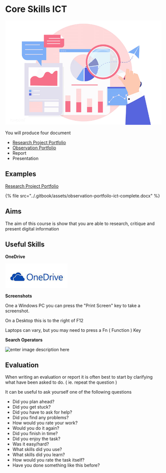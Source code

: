 # Core Skills ICT

![](../.gitbook/assets/image%20%285%29.png)

You will produce four document

* [Research Project Portfolio](https://tutor.neocities.org/Research%20Project%20Portfolio%20Simpler.docx)
* [Observation Portfolio](https://tutor.neocities.org/Observation%20Portfolio.docx)
* Report
* Presentation

## Examples

[Research Project Portfolio](https://tutor.neocities.org/Research%20Project%20Portfolio%20Example.docx)

{% file src="../.gitbook/assets/observation-portfoilo-ict-complete.docx" %}

## Aims

The aim of this course is show that you are able to research, critique and present digital information

## Useful Skills

**OneDrive**

![](../.gitbook/assets/image.png)



**Screenshots**

One a Windows PC you can press the "Print Screen" key to take a screenshot.

On a Desktop this is to the right of F12

Laptops can vary, but you may need to press a Fn \( Function \) Key

**Search Operators**

![enter image description here](http://www.craiglotter.co.za/wp-content/uploads/2012/10/how-to-google-it-cheatsheet.jpg)



## Evaluation

When writing an evaluation or report it is often best to start by clarifying what have been asked to do. \( ie. repeat the question \)

It can be useful to ask yourself one of the following questions

* Did you plan ahead?
* Did you get stuck?
* Did you have to ask for help?
* Did you find any problems?
* How would you rate your work?
* Would you do it again? 
* Did you finish in time?
* Did you enjoy the task? 
* Was it easy/hard?
* What skills did you use?
* What skills did you learn?
* How would you rate the task itself?
* Have you done something like this before?

